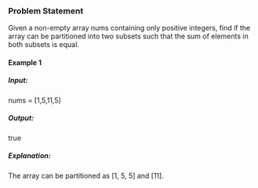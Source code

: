 ### Problem Statement

Given a non-empty array nums containing only positive integers, find if the array can be partitioned into two subsets such that the sum of elements in both subsets is equal.

#### Example 1

##### Input:
nums = [1,5,11,5]
##### Output: 
true
##### Explanation: 
The array can be partitioned as [1, 5, 5] and [11].